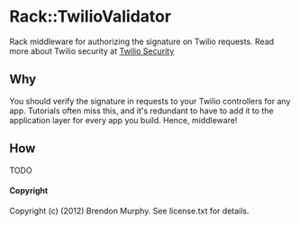 Rack::TwilioValidator
================

Rack middleware for authorizing the signature on Twilio requests.
Read more about Twilio security at [Twilio Security](http://www.twilio.com/docs/security)

Why
---

You should verify the signature in requests to your Twilio controllers for
any app.  Tutorials often miss this, and it's redundant to have
to add it to the application layer for every app you build.  Hence,
middleware!

How
---

TODO

#### Copyright

Copyright (c) (2012) Brendon Murphy. See license.txt for details.


